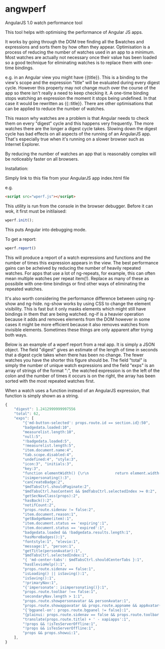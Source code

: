 # angwperf
AngularJS 1.0 watch performance tool

This tool helps with optimising the performance of Angular JS apps. 

It works by going through the DOM tree finding all the $watches and expressions and sorts them by how often they appear. 
Optimisation is a process of reducing the number of watches used in an app to a minimum. Most watches are actually 
not necessary once their value has been loaded so a good technique for eliminating watches is to replace them 
with one-time bindings.

e.g. in an Angular view you might have {{title}}. This is a binding to the view's scope and the expression "title" will 
be evaluated during every digest cycle. However this property may not change much over the course of the app so there 
isn't really a need to keep checking it. A one-time binding stops watching an expression the moment it stops being undefined. 
In that case it would be rewritten as {{::title}}. There are other optimisations that can be applied to reduce the number of 
watches.

This reason why watches are a problem is that Angular needs to check them on every "digest" cycle 
and this happens very frequently. The more watches there are the longer a digest cycle takes. 
Slowing down the digest cycle has bad effects on all aspects of the running of an AngularJS app. 
That's especially true when it's running on a slower browser such as Internet Explorer. 

By reducing the number of watches an app that is reasonably complex will be noticeably faster on all browsers.

Installation:

Simply link to this file from your AngularJS app index.html file

e.g.

```html
<script src="wperf.js"></script>
```

This utility is run from the console in the browser debugger. Before it can wok, it first must be initilaised:

```js
wperf.init();
```

This puts Angular into debugging mode. 

To get a report:

```js
wperf.report()
```

This will produce a report of a watch expressions and functions and the number of times this expression appears in 
the view. The best performance gains can be acheived by reducing the number of heavily repeated watches.
For apps that use a lot of ng-repeats, for example, this can often mean multiple watches per repeat item(!).
Replace as many of these as possibile with one-time bindings or find other ways of eliminating the repeated watches. 

It's also worth considering the performance difference between using ng-show and ng-hide. ng-show works by 
using CSS to change the element visibility. This is fast but it only masks elements which might still have bindings
in them that are being watched. ng-if is a heavier operation because it adds and removes elements from the DOM 
however in some cases it might be more efficient because it also removes watches from invisible elements. Sometimes
these things are only apparent after trying both ways.

Below is an example of a wperf report from a real app. It is simply a JSON object. The field "digest" gives an 
estimate of the length of time in seconds that a digest cycle takes when there has been no change. The fewer watches 
you have the shorter this figure should be. The field "total" is simply the number of unique watch expressions and the 
field "exps" is an array of strings of the format "<expression>:<number>", the watched expression is on the left 
of the colon and the number of times it occurs is on the right, the array has been sorted with the most repeated watches
first. 

When a watch uses a function instead of an AngularJS expression, that function is simply shown as a string.

```js
{
    "digest": 1.2412999999997556
    "total": 62,
    "exps": [
        "{'md-button-selected': props.route.id == section.id}:50",
        "badgedata.loaded:10",
        "measurelist.length:10",
        "null:5",
        "!badgedata.loaded:5",
        "!measurelist.length:5",
        "item.document.name:4",
        "tab.scope.disabled:4",
        "undefined:4", "style:3",
        "icon:3", "initials:3",
        "key:3",
        "function elementWidth() {\r\n            return element.width()\r\n        }:3",
        "isimpersonating():3",
        "canCreateBadge:2",
        "$mdTabsCtrl.shouldPaginate:2",
        "$mdTabsCtrl.hasContent && $mdTabsCtrl.selectedIndex >= 0:2",
        "getSecNavClass(props):2",
        "hasBack():2",
        "notifCount:2",
        "props.route.sidenav != false:2",
        "item.document.reason:1",
        "getBadgeName(item):1",
        "item.document.status == 'expiring':1",
        "item.document.status == 'expired':1",
        "badgedata.loaded && !badgedata.results.length:1",
        "hasMoreBadges():1",
        "fontstyle:1", "elevio:1",
        "message:1", "person:1",
        "getTitle(personAvatar):1",
        "$mdTabsCtrl.selectedIndex:1",
        "{ 'md-center-tabs': $mdTabsCtrl.shouldCenterTabs }:1",
        "hasElevioHelp():1",
        "props.route.sidenav == false:1",
        "isLoading() || isSaving():1",
        "isSaving():1",
        "!primaryNav:1",
        "{'impersonate': isimpersonating()}:1",
        "props.route.toolbar !== false:1",
        "secondaryNav.length > 1:1",
        "props.route.showpersonavatar && personAvatar:1",
        "props.route.showappavatar && props.route.appname && appAvatar(props.route.appname):1",
        "{'bgpanel-on': props.route.bgpanel != false}:1",
        "{plainui: props.route.sidenav == false && props.route.toolbar == false && props.route.bgpanel == false}:1",
        "translate(props.route.title) + ' - xapiapps':1",
        "!props && !isTesServerOffline:1",
        "!props && isTesServerOffline:1",
        "props && props.showui:1",
    ],
}
```


